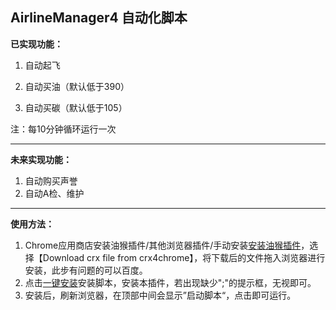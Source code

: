 ## AirlineManager4 自动化脚本

**已实现功能：**

1. 自动起飞

2. 自动买油（默认低于390）

3. 自动买碳（默认低于105）

注：每10分钟循环运行一次

---

**未来实现功能：**

1. 自动购买声誉
2. 自动A检、维护

---

**使用方法：**

1. Chrome应用商店安装油猴插件/其他浏览器插件/手动安装[安装油猴插件](https://www.crx4chrome.com/crx/1429/)，选择【Download crx file from crx4chrome】，将下载后的文件拖入浏览器进行安装，此步有问题的可以百度。
2. 点击[一键安装](https://greasyfork.org/zh-CN/scripts/520516-am4-assistant)安装脚本，安装本插件，若出现缺少";"的提示框，无视即可。
3. 安装后，刷新浏览器，在顶部中间会显示”启动脚本“，点击即可运行。

